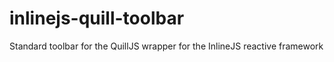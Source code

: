 # inlinejs-quill-toolbar
Standard toolbar for the QuillJS wrapper for the InlineJS reactive framework

